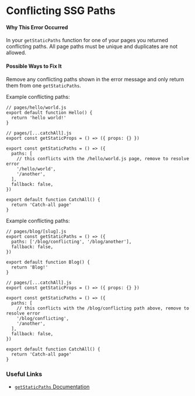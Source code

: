 Conflicting SSG Paths
=====================

#### Why This Error Occurred

In your `getStaticPaths` function for one of your pages you returned conflicting paths. All page paths must be unique and duplicates are not allowed.

#### Possible Ways to Fix It

Remove any conflicting paths shown in the error message and only return them from one `getStaticPaths`.

Example conflicting paths:

    // pages/hello/world.js
    export default function Hello() {
      return 'hello world!'
    }

    // pages/[...catchAll].js
    export const getStaticProps = () => ({ props: {} })

    export const getStaticPaths = () => ({
      paths: [
        // this conflicts with the /hello/world.js page, remove to resolve error
        '/hello/world',
        '/another',
      ],
      fallback: false,
    })

    export default function CatchAll() {
      return 'Catch-all page'
    }

Example conflicting paths:

    // pages/blog/[slug].js
    export const getStaticPaths = () => ({
      paths: ['/blog/conflicting', '/blog/another'],
      fallback: false,
    })

    export default function Blog() {
      return 'Blog!'
    }

    // pages/[...catchAll].js
    export const getStaticProps = () => ({ props: {} })

    export const getStaticPaths = () => ({
      paths: [
        // this conflicts with the /blog/conflicting path above, remove to resolve error
        '/blog/conflicting',
        '/another',
      ],
      fallback: false,
    })

    export default function CatchAll() {
      return 'Catch-all page'
    }

### Useful Links

-   [`getStaticPaths` Documentation](https://nextjs.org/docs/basic-features/data-fetching#getstaticpaths-static-generation)

